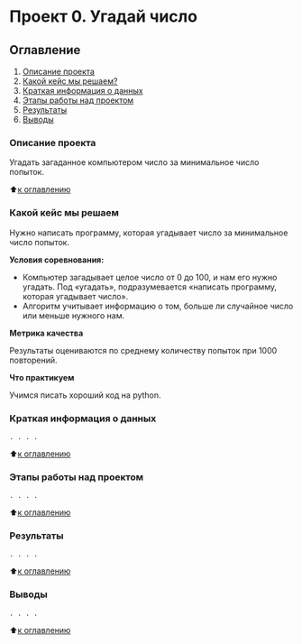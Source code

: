 # Проект 0. Угадай число

## Оглавление
 1. [Описание проекта](https://github.com/An1mch1k-theOne/sf_data_science/tree/main/project_0#описание-проекта)
 2. [Какой кейс мы решаем?](https://github.com/An1mch1k-theOne/sf_data_science/tree/main/project_0#Какой-кейс-мы-решаем)
 3. [Краткая информация о данных](https://github.com/An1mch1k-theOne/sf_data_science/tree/main/project_0#Краткая-информация-о-данных)
 4. [Этапы работы над проектом](https://github.com/An1mch1k-theOne/sf_data_science/tree/main/project_0#Этапы-работы-над-проектом)
 5. [Результаты](https://github.com/An1mch1k-theOne/sf_data_science/tree/main/project_0#Результаты)
 6. [Выводы](https://github.com/An1mch1k-theOne/sf_data_science/tree/main/project_0#Выводы)

### Описание проекта

Угадать загаданное компьютером число за минимальное число попыток.

:arrow_up:[к оглавлению](https://github.com/An1mch1k-theOne/sf_data_science/tree/main/project_0#Оглавление)

### Какой кейс мы решаем

Нужно написать программу, которая угадывает число за минимальное число попыток.

**Условия соревнования:**

- Компьютер загадывает целое число от 0 до 100, и нам его нужно угадать. Под «угадать», подразумевается «написать программу, которая угадывает число».
- Алгоритм учитывает информацию о том, больше ли случайное число или меньше нужного нам.

**Метрика качества**

Результаты оцениваются по среднему количеству попыток при 1000 повторений.


**Что практикуем**

Учимся писать хороший код на python.


### Краткая информация о данных

`. . . .`

:arrow_up:[к оглавлению](https://github.com/An1mch1k-theOne/sf_data_science/tree/main/project_0#Оглавление)


### Этапы работы над проектом

`. . . .`

:arrow_up:[к оглавлению](https://github.com/An1mch1k-theOne/sf_data_science/tree/main/project_0#Оглавление)


### Результаты

`. . . .`

:arrow_up:[к оглавлению](https://github.com/An1mch1k-theOne/sf_data_science/tree/main/project_0#Оглавление)


### Выводы

`. . . .`

:arrow_up:[к оглавлению](https://github.com/An1mch1k-theOne/sf_data_science/tree/main/project_0#Оглавление)
